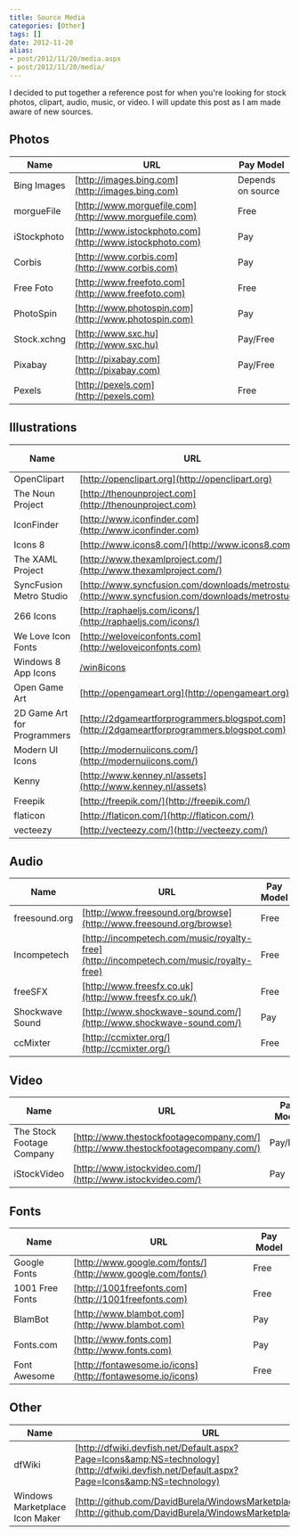 ```yaml
---
title: Source Media
categories: [Other]
tags: []
date: 2012-11-20
alias:
- post/2012/11/20/media.aspx
- post/2012/11/20/media/
---
```


I decided to put together a reference post for when you&#39;re looking for stock photos, clipart, audio, music, or video. I will update this post as I am made aware of new sources.

## Photos
Name | URL | Pay Model
--- | --- | --- 
Bing Images | [http://images.bing.com](http://images.bing.com) | Depends on source 
morgueFile | [http://www.morguefile.com](http://www.morguefile.com) | Free 
iStockphoto | [http://www.istockphoto.com](http://www.istockphoto.com) | Pay 
Corbis | [http://www.corbis.com](http://www.corbis.com) | Pay 
Free Foto | [http://www.freefoto.com](http://www.freefoto.com) | Free 
PhotoSpin | [http://www.photospin.com](http://www.photospin.com) | Pay 
Stock.xchng | [http://www.sxc.hu](http://www.sxc.hu) | Pay/Free 
Pixabay | [http://pixabay.com](http://pixabay.com) | Pay/Free 
Pexels | [http://pexels.com](http://pexels.com) | Free 

## Illustrations
Name | URL | Pay Model
--- | --- | --- 
OpenClipart | [http://openclipart.org](http://openclipart.org) | Free 
The Noun Project | [http://thenounproject.com](http://thenounproject.com) | Free 
IconFinder | [http://www.iconfinder.com](http://www.iconfinder.com) | Free 
Icons 8 | [http://www.icons8.com/](http://www.icons8.com/) | Free 
The XAML Project | [http://www.thexamlproject.com/](http://www.thexamlproject.com/) | Free 
SyncFusion Metro Studio | [http://www.syncfusion.com/downloads/metrostudio](http://www.syncfusion.com/downloads/metrostudio) | Free 
266 Icons | [http://raphaeljs.com/icons/](http://raphaeljs.com/icons/) | 
We Love Icon Fonts | [http://weloveiconfonts.com](http://weloveiconfonts.com) | 
Windows 8 App Icons | [/win8icons](/win8icons) | Free 
Open Game Art | [http://opengameart.org](http://opengameart.org) | Free 
2D Game Art for Programmers | [http://2dgameartforprogrammers.blogspot.com](http://2dgameartforprogrammers.blogspot.com) | Free 
Modern UI Icons | [http://modernuiicons.com/](http://modernuiicons.com/) | Free 
Kenny | [http://www.kenney.nl/assets](http://www.kenney.nl/assets) | Free 
Freepik | [http://freepik.com/](http://freepik.com/) | Pay/Free 
flaticon | [http://flaticon.com/](http://flaticon.com/) | Pay/Free 
vecteezy | [http://vecteezy.com/](http://vecteezy.com/) | Pay/Free 

## Audio
Name | URL | Pay Model
--- | --- | --- 
freesound.org | [http://www.freesound.org/browse](http://www.freesound.org/browse) | Free 
Incompetech | [http://incompetech.com/music/royalty-free](http://incompetech.com/music/royalty-free) | Free 
freeSFX | [http://www.freesfx.co.uk](http://www.freesfx.co.uk/) | Free 
Shockwave Sound | [http://www.shockwave-sound.com/](http://www.shockwave-sound.com/) | Pay 
ccMixter | [http://ccmixter.org/](http://ccmixter.org/) | Free 

## Video
Name | URL | Pay Model
--- | --- | --- 
The Stock Footage Company | [http://www.thestockfootagecompany.com/](http://www.thestockfootagecompany.com/) | Pay/Free 
iStockVideo | [http://www.istockvideo.com/](http://www.istockvideo.com/) | Pay 

## Fonts
Name | URL | Pay Model
--- | --- | --- 
Google Fonts | [http://www.google.com/fonts/](http://www.google.com/fonts/) | Free 
1001 Free Fonts | [http://1001freefonts.com](http://1001freefonts.com) | Free 
BlamBot | [http://www.blambot.com](http://www.blambot.com) | Pay 
Fonts.com | [http://www.fonts.com](http://www.fonts.com) | Pay 
Font Awesome | [http://fontawesome.io/icons](http://fontawesome.io/icons) | Free 

## Other
Name | URL
--- | ---
dfWiki | [http://dfwiki.devfish.net/Default.aspx?Page=Icons&amp;NS=technology](http://dfwiki.devfish.net/Default.aspx?Page=Icons&amp;NS=technology)
Windows Marketplace Icon Maker | [http://github.com/DavidBurela/WindowsMarketplaceIconMaker](http://github.com/DavidBurela/WindowsMarketplaceIconMaker)